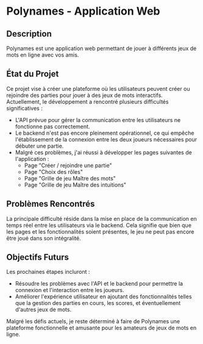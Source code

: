 # Polynames - Application Web

## Description
Polynames est une application web permettant de jouer à différents jeux de mots en ligne avec vos amis.

## État du Projet
Ce projet vise à créer une plateforme où les utilisateurs peuvent créer ou rejoindre des parties pour jouer à des jeux de mots interactifs. Actuellement, le développement a rencontré plusieurs difficultés significatives :

- L'API prévue pour gérer la communication entre les utilisateurs ne fonctionne pas correctement.
- Le backend n'est pas encore pleinement opérationnel, ce qui empêche l'établissement de la connexion entre les deux joueurs nécessaires pour débuter une partie.
- Malgré ces problèmes, j'ai réussi à développer les pages suivantes de l'application :
  - Page "Créer / rejoindre une partie"
  - Page "Choix des rôles"
  - Page "Grille de jeu Maître des mots"
  - Page "Grille de jeu Maître des intuitions"

## Problèmes Rencontrés
La principale difficulté réside dans la mise en place de la communication en temps réel entre les utilisateurs via le backend. Cela signifie que bien que les pages et les fonctionnalités soient présentes, le jeu ne peut pas encore être joué dans son intégralité.

## Objectifs Futurs
Les prochaines étapes incluront :
- Résoudre les problèmes avec l'API et le backend pour permettre la connexion et l'interaction entre les joueurs.
- Améliorer l'expérience utilisateur en ajoutant des fonctionnalités telles que la gestion des parties en cours, les scores, et éventuellement d'autres jeux de mots.

Malgré les défis actuels, je reste déterminé à faire de Polynames une plateforme fonctionnelle et amusante pour les amateurs de jeux de mots en ligne.
